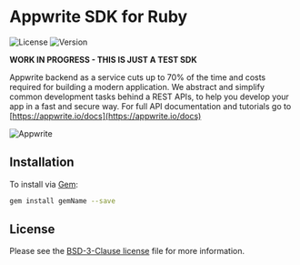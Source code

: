 # Appwrite SDK for Ruby

![License](https://img.shields.io/github/license/repoowner/reponame.svg?v=1)
![Version](https://img.shields.io/badge/api%20version-0.4.0-blue.svg?v=1)

**WORK IN PROGRESS - THIS IS JUST A TEST SDK**

Appwrite backend as a service cuts up to 70% of the time and costs required for building a modern application. We abstract and simplify common development tasks behind a REST APIs, to help you develop your app in a fast and secure way. For full API documentation and tutorials go to [https://appwrite.io/docs](https://appwrite.io/docs)



![Appwrite](https://appwrite.io/v1/images/console.png)

## Installation

To install via [Gem](https://rubygems.org/):

```bash
gem install gemName --save
```

## License

Please see the [BSD-3-Clause license](https://raw.githubusercontent.com/appwrite/appwrite/master/LICENSE) file for more information.